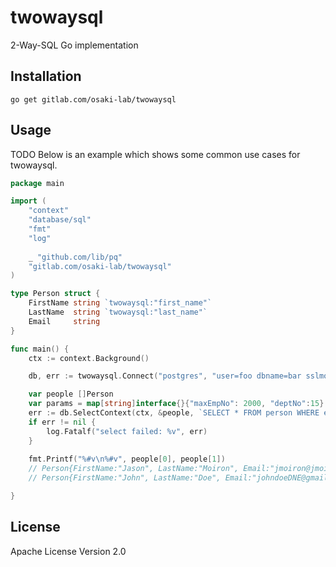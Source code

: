 # twowaysql

2-Way-SQL Go implementation

## Installation

```
go get gitlab.com/osaki-lab/twowaysql
```

## Usage

TODO Below is an example which shows some common use cases for twowaysql. 

```go
package main

import (
    "context"
    "database/sql"
    "fmt"
    "log"
    
    _ "github.com/lib/pq"
    "gitlab.com/osaki-lab/twowaysql"
)

type Person struct {
    FirstName string `twowaysql:"first_name"`
    LastName  string `twowaysql:"last_name"`
    Email     string
}

func main() {
    ctx := context.Background()

    db, err := twowaysql.Connect("postgres", "user=foo dbname=bar sslmode=disable") 

    var people []Person
    var params = map[string]interface{}{"maxEmpNo": 2000, "deptNo":15} 
    err := db.SelectContext(ctx, &people, `SELECT * FROM person WHERE employee_no < /*maxEmpNo*/1000 /* IF deptNo */ AND dept_no = /*deptNo*/1`, params)
    if err != nil {
    	log.Fatalf("select failed: %v", err)
    }
    
    fmt.Printf("%#v\n%#v", people[0], people[1])
    // Person{FirstName:"Jason", LastName:"Moiron", Email:"jmoiron@jmoiron.net"}
    // Person{FirstName:"John", LastName:"Doe", Email:"johndoeDNE@gmail.net"}

}
```


## License

Apache License Version 2.0
